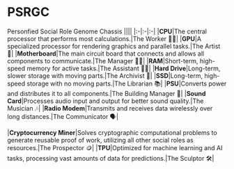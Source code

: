 # PSRGC
Personfied Social Role Genome Chassis 
||||
|:-|:-|:-|
|**CPU**|The central processor that performs most calculations.|The Worker 👷‍♂️|
|**GPU**|A specialized processor for rendering graphics and parallel tasks.|The Artist 🎨|
|**Motherboard**|The main circuit board that connects and allows all components to communicate.|The Manager 👨‍💼|
|**RAM**|Short-term, high-speed memory for active tasks.|The Assistant 👩‍💻|
|**Hard Drive**|Long-term, slower storage with moving parts.|The Archivist 💾|
|**SSD**|Long-term, high-speed storage with no moving parts.|The Librarian 📚|
|**PSU**|Converts power and distributes it to all components.|The Building Manager 🏢|
|**Sound Card**|Processes audio input and output for better sound quality.|The Musician 🎶|
|**Radio Modem**|Transmits and receives data wirelessly over long distances.|The Communicator 🗣️|

|**Cryptocurrency Miner**|Solves cryptographic computational problems to generate reusable proof of work, utilizing all other social roles as resources.|The Prospector 🪙|
|**TPU**|Optimized for machine learning and AI tasks, processing vast amounts of data for predictions.|The Sculptor 🛠️|


